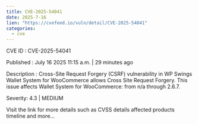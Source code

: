 ```yaml
--- 
title: CVE-2025-54041
date: 2025-7-16
lien: "https://cvefeed.io/vuln/detail/CVE-2025-54041"
categories:
  - cve
---
```


CVE ID : CVE-2025-54041

Published :  July 16
2025
11:15 a.m. | 29 minutes ago

Description : Cross-Site Request Forgery (CSRF) vulnerability in WP Swings Wallet System for WooCommerce allows Cross Site Request Forgery. This issue affects Wallet System for WooCommerce: from n/a through 2.6.7.

Severity: 4.3 | MEDIUM

Visit the link for more details
such as CVSS details
affected products
timeline
and more...
